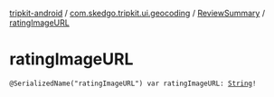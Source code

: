 [tripkit-android](../../index.md) / [com.skedgo.tripkit.ui.geocoding](../index.md) / [ReviewSummary](index.md) / [ratingImageURL](./rating-image-u-r-l.md)

# ratingImageURL

`@SerializedName("ratingImageURL") var ratingImageURL: `[`String`](https://kotlinlang.org/api/latest/jvm/stdlib/kotlin/-string/index.html)`!`